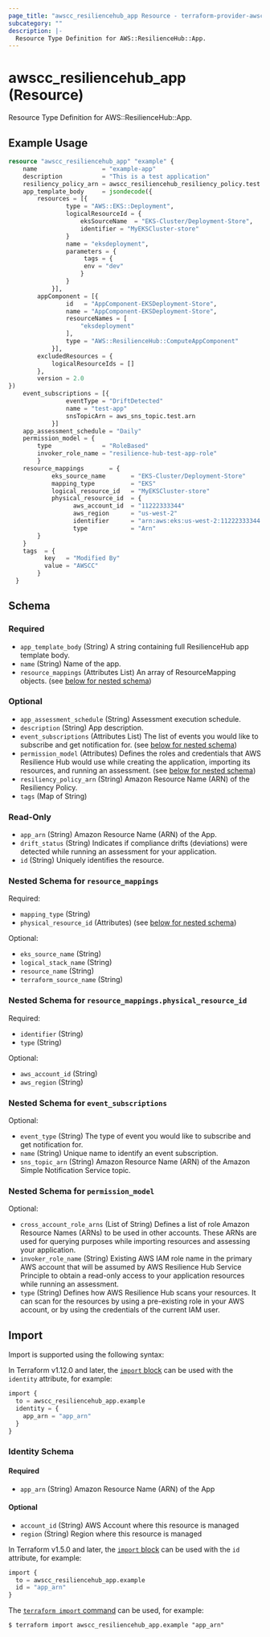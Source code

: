 ```yaml
---
page_title: "awscc_resiliencehub_app Resource - terraform-provider-awscc"
subcategory: ""
description: |-
  Resource Type Definition for AWS::ResilienceHub::App.
---
```


# awscc_resiliencehub_app (Resource)

Resource Type Definition for AWS::ResilienceHub::App.

## Example Usage

```terraform
resource "awscc_resiliencehub_app" "example" {
    name                  = "example-app"
    description           = "This is a test application"
    resiliency_policy_arn = awscc_resiliencehub_resiliency_policy.test.arn
    app_template_body     = jsondecode({
        resources = [{
                type = "AWS::EKS::Deployment",
                logicalResourceId = {
                    eksSourceName  = "EKS-Cluster/Deployment-Store",
                    identifier = "MyEKSCluster-store"
                }
                name = "eksdeployment",
                parameters = {
                     tags = {
                     env = "dev"
                    }
                }
            }],
        appComponent = [{
                id   = "AppComponent-EKSDeployment-Store",
                name = "AppComponent-EKSDeployment-Store",
                resourceNames = [
                    "eksdeployment"
                ],
                type = "AWS::ResilienceHub::ComputeAppComponent"
            }],
        excludedResources = {
            logicalResourceIds = []
        },
        version = 2.0
})    
    event_subscriptions = [{
                eventType = "DriftDetected"
                name = "test-app"
                snsTopicArn = aws_sns_topic.test.arn
            }]
    app_assessment_schedule = "Daily"
    permission_model = {
        type              = "RoleBased"
        invoker_role_name = "resilience-hub-test-app-role"
        }
    resource_mappings       = {
            eks_source_name       = "EKS-Cluster/Deployment-Store"
            mapping_type          = "EKS"
            logical_resource_id   = "MyEKSCluster-store"
            physical_resource_id  = {  
                  aws_account_id  = "11222333344"
                  aws_region      = "us-west-2"
                  identifier      = "arn:aws:eks:us-west-2:11222333344:cluster/EKS-Cluster/Deployment-Store"
                  type            = "Arn"
        }
    }
    tags  = {
          key   = "Modified By"
          value = "AWSCC"
        }
  }
```


<!-- schema generated by tfplugindocs -->
## Schema

### Required

- `app_template_body` (String) A string containing full ResilienceHub app template body.
- `name` (String) Name of the app.
- `resource_mappings` (Attributes List) An array of ResourceMapping objects. (see [below for nested schema](#nestedatt--resource_mappings))

### Optional

- `app_assessment_schedule` (String) Assessment execution schedule.
- `description` (String) App description.
- `event_subscriptions` (Attributes List) The list of events you would like to subscribe and get notification for. (see [below for nested schema](#nestedatt--event_subscriptions))
- `permission_model` (Attributes) Defines the roles and credentials that AWS Resilience Hub would use while creating the application, importing its resources, and running an assessment. (see [below for nested schema](#nestedatt--permission_model))
- `resiliency_policy_arn` (String) Amazon Resource Name (ARN) of the Resiliency Policy.
- `tags` (Map of String)

### Read-Only

- `app_arn` (String) Amazon Resource Name (ARN) of the App.
- `drift_status` (String) Indicates if compliance drifts (deviations) were detected while running an assessment for your application.
- `id` (String) Uniquely identifies the resource.

<a id="nestedatt--resource_mappings"></a>
### Nested Schema for `resource_mappings`

Required:

- `mapping_type` (String)
- `physical_resource_id` (Attributes) (see [below for nested schema](#nestedatt--resource_mappings--physical_resource_id))

Optional:

- `eks_source_name` (String)
- `logical_stack_name` (String)
- `resource_name` (String)
- `terraform_source_name` (String)

<a id="nestedatt--resource_mappings--physical_resource_id"></a>
### Nested Schema for `resource_mappings.physical_resource_id`

Required:

- `identifier` (String)
- `type` (String)

Optional:

- `aws_account_id` (String)
- `aws_region` (String)



<a id="nestedatt--event_subscriptions"></a>
### Nested Schema for `event_subscriptions`

Optional:

- `event_type` (String) The type of event you would like to subscribe and get notification for.
- `name` (String) Unique name to identify an event subscription.
- `sns_topic_arn` (String) Amazon Resource Name (ARN) of the Amazon Simple Notification Service topic.


<a id="nestedatt--permission_model"></a>
### Nested Schema for `permission_model`

Optional:

- `cross_account_role_arns` (List of String) Defines a list of role Amazon Resource Names (ARNs) to be used in other accounts. These ARNs are used for querying purposes while importing resources and assessing your application.
- `invoker_role_name` (String) Existing AWS IAM role name in the primary AWS account that will be assumed by AWS Resilience Hub Service Principle to obtain a read-only access to your application resources while running an assessment.
- `type` (String) Defines how AWS Resilience Hub scans your resources. It can scan for the resources by using a pre-existing role in your AWS account, or by using the credentials of the current IAM user.

## Import

Import is supported using the following syntax:

In Terraform v1.12.0 and later, the [`import` block](https://developer.hashicorp.com/terraform/language/import) can be used with the `identity` attribute, for example:

```terraform
import {
  to = awscc_resiliencehub_app.example
  identity = {
    app_arn = "app_arn"
  }
}
```

<!-- schema generated by tfplugindocs -->
### Identity Schema

#### Required

- `app_arn` (String) Amazon Resource Name (ARN) of the App

#### Optional

- `account_id` (String) AWS Account where this resource is managed
- `region` (String) Region where this resource is managed

In Terraform v1.5.0 and later, the [`import` block](https://developer.hashicorp.com/terraform/language/import) can be used with the `id` attribute, for example:

```terraform
import {
  to = awscc_resiliencehub_app.example
  id = "app_arn"
}
```

The [`terraform import` command](https://developer.hashicorp.com/terraform/cli/commands/import) can be used, for example:

```shell
$ terraform import awscc_resiliencehub_app.example "app_arn"
```
